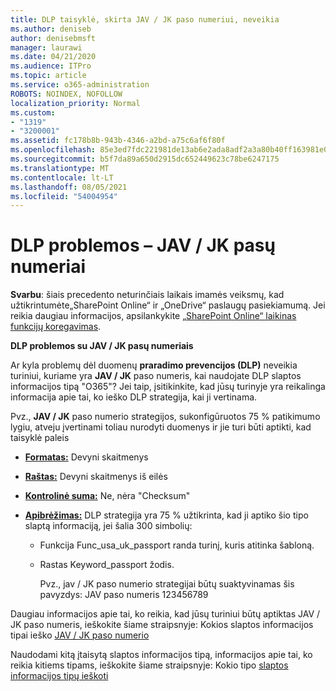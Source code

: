 ```yaml
---
title: DLP taisyklė, skirta JAV / JK paso numeriui, neveikia
ms.author: deniseb
author: denisebmsft
manager: laurawi
ms.date: 04/21/2020
ms.audience: ITPro
ms.topic: article
ms.service: o365-administration
ROBOTS: NOINDEX, NOFOLLOW
localization_priority: Normal
ms.custom:
- "1319"
- "3200001"
ms.assetid: fc178b8b-943b-4346-a2bd-a75c6af6f80f
ms.openlocfilehash: 85e3ed7fdc221981de13ab6e2ada8adf2a3a80b40ff163981e047cc4a02a1514
ms.sourcegitcommit: b5f7da89a650d2915dc652449623c78be6247175
ms.translationtype: MT
ms.contentlocale: lt-LT
ms.lasthandoff: 08/05/2021
ms.locfileid: "54004954"
---
```

# <a name="problems-with-dlp---usuk-passport-numbers"></a>DLP problemos – JAV / JK pasų numeriai

**Svarbu**: šiais precedento neturinčiais laikais imamės veiksmų, kad užtikrintumėte„SharePoint Online“ ir „OneDrive“ paslaugų pasiekiamumą. Jei reikia daugiau informacijos, apsilankykite [„SharePoint Online“ laikinas funkcijų koregavimas](https://aka.ms/ODSPAdjustments).

**DLP problemos su JAV / JK pasų numeriais**

Ar kyla problemų dėl duomenų **praradimo prevencijos (DLP)** neveikia turiniui, kuriame yra **JAV / JK** paso numeris, kai naudojate DLP slaptos informacijos tipą "O365"? Jei taip, įsitikinkite, kad jūsų turinyje yra reikalinga informacija apie tai, ko ieško DLP strategija, kai ji vertinama.
  
Pvz., **JAV / JK** paso numerio strategijos, sukonfigūruotos 75 % patikimumo lygiu, atveju įvertinami toliau nurodyti duomenys ir jie turi būti aptikti, kad taisyklė paleis
  
- **[Formatas:](https://docs.microsoft.com/microsoft-365/compliance/sensitive-information-type-entity-definitions#format-77)** Devyni skaitmenys

- **[Raštas:](https://docs.microsoft.com/microsoft-365/compliance/sensitive-information-type-entity-definitions#pattern-77)** Devyni skaitmenys iš eilės

- **[Kontrolinė suma:](https://docs.microsoft.com/microsoft-365/compliance/sensitive-information-type-entity-definitions#checksum-76)** Ne, nėra "Checksum"

- **[Apibrėžimas:](https://docs.microsoft.com/microsoft-365/compliance/sensitive-information-type-entity-definitions#definition-77)** DLP strategija yra 75 % užtikrinta, kad ji aptiko šio tipo slaptą informaciją, jei šalia 300 simbolių:

  - Funkcija Func_usa_uk_passport randa turinį, kuris atitinka šabloną.

  - Rastas Keyword_passport žodis.

    Pvz., jav / JK  paso numerio strategijai būtų suaktyvinamas šis pavyzdys: JAV paso numeris 123456789

Daugiau informacijos apie tai, ko reikia, kad jūsų turiniui būtų aptiktas JAV / JK paso numeris, ieškokite šiame straipsnyje: Kokios slaptos informacijos tipai ieško [JAV / JK paso numerio](https://docs.microsoft.com/microsoft-365/compliance/sensitive-information-type-entity-definitions#us--uk-passport-number)
  
Naudodami kitą įtaisytą slaptos informacijos tipą, informacijos apie tai, ko reikia kitiems tipams, ieškokite šiame straipsnyje: Kokio tipo [slaptos informacijos tipų ieškoti](https://docs.microsoft.com/microsoft-365/compliance/sensitive-information-type-entity-definitions)
  